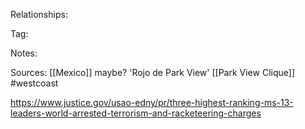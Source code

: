 
Relationships:

Tag:

Notes:

Sources:
[[Mexico]] maybe?
'Rojo de Park View'
[[Park View Clique]]
#westcoast 

https://www.justice.gov/usao-edny/pr/three-highest-ranking-ms-13-leaders-world-arrested-terrorism-and-racketeering-charges